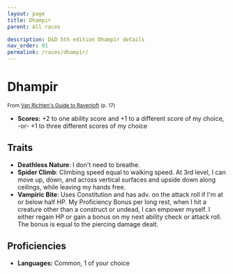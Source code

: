```yaml
---
layout: page
title: Dhampir
parent: All races

description: D&D 5th edition Dhampir details
nav_order: 91
permalink: /races/dhampir/
---
```


# Dhampir

<small>From <a target="_blank" href="https://dnd.wizards.com/products/van-richtens-guide-ravenloft">Van Richten's Guide to Ravenloft</a> (p. 17)</small>

- **Scores:** +2 to one ability score and +1 to a different score of my choice, -or- +1 to three different scores of my choice

## Traits

- **Deathless Nature**: I don't need to breathe.
- **Spider Climb**: Climbing speed equal to walking speed. At 3rd level, I can move up, down, and across vertical surfaces and upside down along ceilings, while leaving my hands free.
- **Vampiric Bite**: Uses Constitution and has adv. on the attack roll if I'm at or below half HP. My Proficiency Bonus per long rest, when I hit a creature other than a construct or undead, I can empower myself. I either regain HP or gain a bonus on my next ability check or attack roll. The bonus is equal to the piercing damage dealt.

## Proficiencies

- **Languages:** Common, 1 of your choice